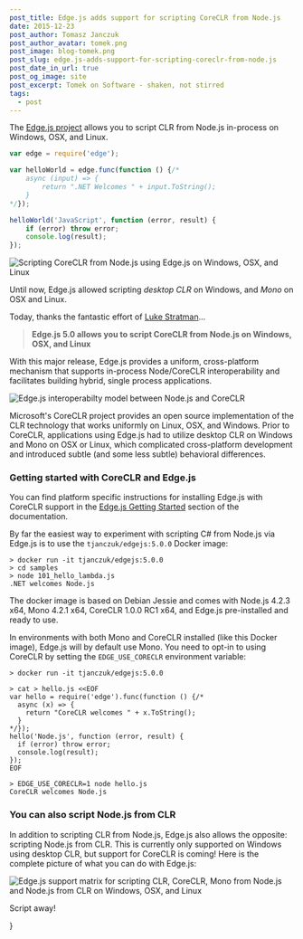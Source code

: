 ```yaml
---
post_title: Edge.js adds support for scripting CoreCLR from Node.js
date: 2015-12-23
post_author: Tomasz Janczuk
post_author_avatar: tomek.png
post_image: blog-tomek.png
post_slug: edge.js-adds-support-for-scripting-coreclr-from-node.js
post_date_in_url: true
post_og_image: site
post_excerpt: Tomek on Software - shaken, not stirred
tags:
  - post
---
```


The [Edge.js project](https://github.com/tjanczuk/edge) allows you to script CLR from Node.js in-process on Windows, OSX, and Linux.

```javascript
var edge = require('edge');

var helloWorld = edge.func(function () {/*
    async (input) => { 
        return ".NET Welcomes " + input.ToString(); 
    }
*/});

helloWorld('JavaScript', function (error, result) {
    if (error) throw error;
    console.log(result);
});
```

<img src="/assets/images/blog/tomek_blog/2015-12-23/0.png" class="tj-img-diagram-100" alt="Scripting CoreCLR from Node.js using Edge.js on Windows, OSX, and Linux">

Until now, Edge.js allowed scripting *desktop CLR* on Windows, and *Mono* on OSX and Linux. 

Today, thanks the fantastic effort of [Luke Stratman](http://careers.stackoverflow.com/lstratman)...

> **Edge.js 5.0 allows you to script CoreCLR from Node.js on Windows, OSX, and Linux**

With this major release, Edge.js provides a uniform, cross-platform mechanism that supports in-process Node/CoreCLR interoperability and facilitates building hybrid, single process applications. 

<img src="/assets/images/blog/tomek_blog/2015-12-23/2.jpg" class="tj-img-diagram-75" alt="Edge.js interoperabilty model between Node.js and CoreCLR">

Microsoft's CoreCLR project provides an open source implementation of the CLR technology that works uniformly on Linux, OSX, and Windows. Prior to CoreCLR, applications using Edge.js had to utilize desktop CLR on Windows and Mono on OSX or Linux, which complicated cross-platform development and introduced subtle (and some less subtle) behavioral differences. 

### Getting started with CoreCLR and Edge.js

You can find platform specific instructions for installing Edge.js with CoreCLR support in the [Edge.js Getting Started](https://github.com/tjanczuk/edge#contents) section of the documentation. 

By far the easiest way to experiment with scripting C# from Node.js via Edge.js is to use the `tjanczuk/edgejs:5.0.0` Docker image: 

```
> docker run -it tjanczuk/edgejs:5.0.0
> cd samples
> node 101_hello_lambda.js
.NET welcomes Node.js
```

The docker image is based on Debian Jessie and comes with Node.js 4.2.3 x64, Mono 4.2.1 x64, CoreCLR 1.0.0 RC1 x64, and Edge.js pre-installed and ready to use. 

In environments with both Mono and CoreCLR installed (like this Docker image), Edge.js will by default use Mono. You need to opt-in to using CoreCLR by setting the `EDGE_USE_CORECLR` environment variable: 

```
> docker run -it tjanczuk/edgejs:5.0.0

> cat > hello.js <<EOF
var hello = require('edge').func(function () {/*
  async (x) => {
    return "CoreCLR welcomes " + x.ToString();
  }
*/});
hello('Node.js', function (error, result) {
  if (error) throw error;
  console.log(result);
});
EOF

> EDGE_USE_CORECLR=1 node hello.js
CoreCLR welcomes Node.js
```

### You can also script Node.js from CLR

In addition to scripting CLR from Node.js, Edge.js also allows the opposite: scripting Node.js from CLR. This is currently only supported on Windows using desktop CLR, but support for CoreCLR is coming! Here is the complete picture of what you can do with Edge.js: 

<img src="/assets/images/blog/tomek_blog/2015-12-23/1.png" class="tj-img-diagram-100" alt="Edge.js support matrix for scripting CLR, CoreCLR, Mono from Node.js and Node.js from CLR on Windows, OSX, and Linux">

Script away!

}